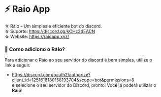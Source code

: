 # ⚡ Raio App
☆ Raio - Um simples e eficiente bot do discord.                                                                                                                                                                  
☆ Suporte: https://discord.gg/kCHz3dEACN                                                                                                                                                                         
☆ Website: https://raioapp.xyz/
### 🤔 Como adiciono o Raio?
Para adicionar o Raio ao seu servidor do discord é bem simples, utilize o link a seguir:                                                                                                                          
* https://discord.com/oauth2/authorize?client_id=1251618180158193704&scope=bot&permissions=8                                                                                                                       
e selecione o seu servidor do Discord, pronto! Você já poderá utilizar o **Raio**! 


